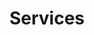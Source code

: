 ---
title: Services
layout: services
text: At Prolike we offer services made with the concept of lean, whether we create websites or software
navigation: true
order: 2
---